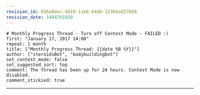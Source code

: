 ```yaml
---
revision_id: 036a0dec-dd19-11e6-b446-123bbad27660
revision_date: 1484701018
---
```



    # Monthly Progress Thread - Turn off Contest Mode - FAILED :(
    first: "January 17, 2017 14:00"
    repeat: 1 month
    title: ["Monthly Progress Thread: {{date %B %Y}}"]
    author: ["steroidsBot", "bodybuildingbot"]
    set_contest_mode: false
    set_suggested_sort: top
    comment: The thread has been up for 24 hours. Contest Mode is now disabled.
    comment_stickied: true

---